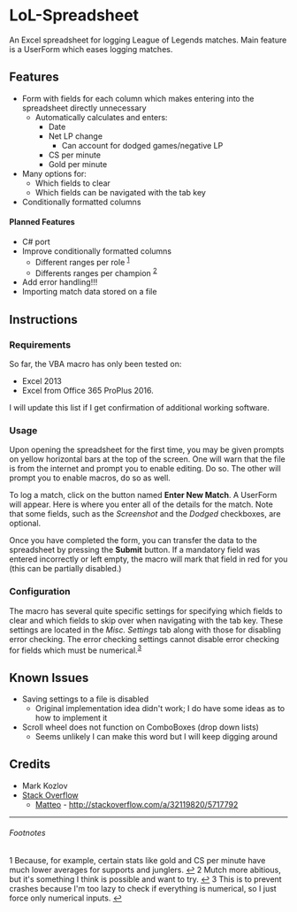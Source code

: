 # LoL-Spreadsheet
An Excel spreadsheet for logging League of Legends matches. Main feature is a UserForm which eases logging matches.

Features
---------
* Form with fields for each column which makes entering into the spreadsheet directly unnecessary
	* Automatically calculates and enters:
    	* Date
    	* Net LP change
    		* Can account for dodged games/negative LP
    	* CS per minute
    	* Gold per minute
* Many options for:
   	* Which fields to clear
   	* Which fields can be navigated with the tab key
* Conditionally formatted columns

#### Planned Features
* C# port
* Improve conditionally formatted columns
    * Different ranges per role <sup id="r1">[1](#fn1)</sup>
    * Differents ranges per champion <sup id="r2">[2](#fn2)</sup>
* Add error handling!!!
* Importing match data stored on a file

Instructions
---------

### Requirements

So far, the VBA macro has only been tested on:

* Excel 2013
* Excel from Office 365 ProPlus 2016.

I will update this list if I get confirmation of additional working software.

### Usage

Upon opening the spreadsheet for the first time, you may be given prompts on yellow horizontal bars at the top of the screen. One will warn that the file is from the internet and prompt you to enable editing. Do so. The other will prompt you to enable macros, do so as well.

To log a match, click on the button named __Enter New Match__. A UserForm will appear. Here is where you enter all of the details for the match. Note that some fields, such as the *Screenshot* and the *Dodged* checkboxes, are optional.

Once you have completed the form, you can transfer the data to the spreadsheet by pressing the __Submit__ button. If a mandatory field was entered incorrectly or left empty, the macro will mark that field in red for you (this can be partially disabled.)

### Configuration
The macro has several quite specific settings for specifying which fields to clear and which fields to skip over when navigating with the tab key. These settings are located in the *Misc. Settings* tab along with those for disabling error checking. The error checking settings cannot disable error checking for fields which must be numerical.<sup id="r3">[3](#fn3)</sup>


Known Issues
---------
* Saving settings to a file is disabled
    * Original implementation idea didn't work; I do have some ideas as to how to implement it
* Scroll wheel does not function on ComboBoxes (drop down lists)
	* Seems unlikely I can make this word but I will keep digging around

Credits
------
* Mark Kozlov
* [Stack Overflow](http://stackoverflow.com)
    * [Matteo](http://stackoverflow.com/a/32119820/5717792) - http://stackoverflow.com/a/32119820/5717792

---

###### Footnotes
<a id="fn1">1</a> Because, for example, certain stats like gold and CS per minute have much lower averages for supports and junglers. [↩](#r1)
<a id="fn2">2</a> Mutch more abitious, but it's something I think is possible and want to try. [↩](#r2)
<a id="fn3">3</a> This is to prevent crashes because I'm too lazy to check if everything is numerical, so I just force only numerical inputs. [↩](#r3)

